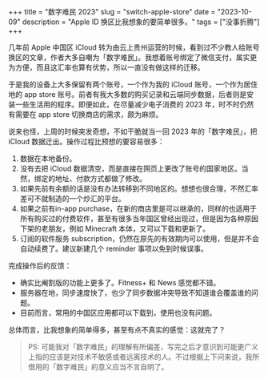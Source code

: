 +++
title = "数字难民 2023"
slug = "switch-apple-store"
date = "2023-10-09"
description = "Apple ID 换区比我想象的要简单很多。"
tags = ["没事折腾"]
+++

几年前 Apple 中国区 iCloud 转为由云上贵州运营的时候，看到过不少教人给账号换区的文章，作者大多自嘲为「数字难民」。我想着账号绑定了微信支付，属实更为方便，而且这汇率也算有优势，所以一直没有做这样的迁移。

于是我的设备上大多保留有两个账号，一个作为我的 iCloud 账号，一个作为居住地的 app store 账号。前者有我大多数的购买记录和云端同步数据，后者则是安装一些生活用的程序。即便如此，在尽量减少电子消费的 2023 年，时不时仍然有需要在 app store 切换商店的需求，颇为麻烦。

说来也怪，上周的时候突发奇想，不如干脆就当一回 2023 年的「数字难民」，把 iCloud 数据迁出。操作过程比预想的要容易很多：

1. 数据在本地备份。
2. 没有去把 iCloud 数据清空，而是直接在网页上更改了账号的国家地区。当然，绑定的地址、付款方式都做了修改。
3. 如果先前有余额的话是没有办法转移到不同地区的。想想也很合理，不然汇率差可不就制造的一个炒汇的平台。
4. 如果之前有in-app purchase，在新的商店里是可以继承的，同样的也适用于所有购买过的付费软件，甚至有很多当年国区曾经出现过，但是因为各种原因下架的老朋友，例如 Minecraft 本体，又可以下载和更新了。
5. 订阅的软件服务 subscription，仍然在原先的有效期内可以使用，但是并不会自动续费了。建议新建几个 reminder 事项以免到时候误事。

完成操作后的反馈：

- 确实比阉割版的功能上更多了。Fitness+ 和 News 感觉都不错。
- 服务器在地，同步速度快了，也少了同步数据冲突导致不知道谁会覆盖谁的问题。
- 目前而言，常用的中国区应用都可以下载到，使用也没有问题。

总体而言，比我想象的简单得多，甚至有点不真实的感觉：这就完了？

> PS: 可能我对「数字难民」的理解有所偏差，写完之后才意识到可能更广义上指的应该是对技术不敏感或者远离技术的人。不过根据上下问来说，我所借用的「数字难民」的意义应当不言自明了。
